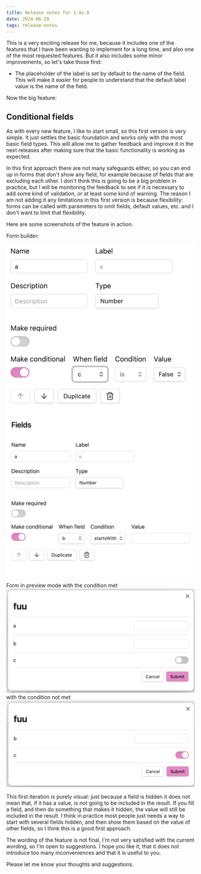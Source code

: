 ```yaml
---
title: Release notes for 1.4x.0
date: 2024-06-29
tags: release-notes
---
```


This is a very exciting release for me, because it includes one of the features that I have been wanting to implement for a long time, and also one of the most requested features. But it also includes some minor improvements, so let's take those first:

- The placeholder of the label is set by default to the name of the field. This will make it easier for people to understand that the default label value is the name of the field.

Now the big feature:

## **Conditional fields**

As with every new feature, I like to start small, so this first version is very simple.
It just settles the basic foundation and works only with the most basic field types.
This will allow me to gather feedback and improve it in the next releases after making sure that the basic functionality is working as expected.

In this first approach there are not many safeguards either, so you can end up in forms that don't show any field, for example because of fields that are excluding each other. I don't think this is going to be a big problem in practice, but I will be monitoring the feedback to see if it is necessary to add some kind of validation, or at least some kind of warning.
The reason I am not adding it any limitations in this first version is because flexibility: forms can be called with parameters to omit fields, default values, etc. and I don't want to limit that flexibility.

Here are some screenshots of the feature in action.

Form builder:

![boolean comparison](<conditional-boolean.png>)
![string comparison](<conditional-string.png>)

Form in preview mode with the condition met
![condition met](<condition-met.png>)
with the condition not met
![condition not met](<condition-not-met.png>)

This first iteration is purely visual: just because a field is hidden it does not mean that, if it has a value, is not going to be included in the result. If you fill a field, and then do something that makes it hidden, the value will still be included in the result. I think in practice most people just needs a way to start with several fields hidden, and then show them based on the value of other fields, so I think this is a good first approach.

The wording of the feature is not final, I'm not very satisfied with the current wording, so I'm open to suggestions.
I hope you like it, that it does not introduce too many inconveniences and that it is useful to you.

Please let me know your thoughts and suggestions.
